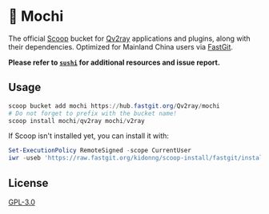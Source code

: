 # 🍡 Mochi

The official [Scoop](https://scoop.sh/) bucket for [Qv2ray](https://qv2ray.net/) applications and plugins, along with their dependencies. Optimized for Mainland China users via [FastGit](https://fastgit.org/).

**Please refer to [`sushi`](https://github.com/kidonng/sushi) for additional resources and issue report.**

## Usage

```powershell
scoop bucket add mochi https://hub.fastgit.org/Qv2ray/mochi
# Do not forget to prefix with the bucket name!
scoop install mochi/qv2ray mochi/v2ray
```

If Scoop isn't installed yet, you can install it with:

```powershell
Set-ExecutionPolicy RemoteSigned -scope CurrentUser
iwr -useb 'https://raw.fastgit.org/kidonng/scoop-install/fastgit/install.ps1' | iex
```

## License

[GPL-3.0](LICENSE)
